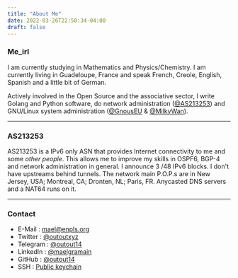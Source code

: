 ```yaml
---
title: "About Me"
date: 2022-03-26T22:50:34-04:00
draft: false
---
```


### Me_irl

I am currently studying in Mathematics and Physics/Chemistry. I am currently living in Guadeloupe, France and speak French, Creole, English, Spanish and a little bit of German.

Actively involved in the Open Source and the associative sector, I write Golang and Python software, do network administration ([@AS213253](https://network.enpls.org)) and GNU/Linux system administration ([@GnousEU](https://gnous.eu/) & [@MilkyWan](https://milkywan.fr)).

--- 

### AS213253
AS213253 is a IPv6 only ASN that provides Internet connectivity to me and some _other people_. This allows me to improve my skills in OSPF6, BGP-4 and network administration in general.
I announce 3 /48 IPv6 blocks. I don't have upstreams behind tunnels. The network main P.O.P.s are in New Jersey, USA; Montreal, CA; Dronten, NL; Paris, FR.
Anycasted DNS servers and a NAT64 runs on it.

--- 

### Contact
- E-Mail : mael@enpls.org
- Twitter : [@outoutxyz](https://twitter.com/outoutxyz)
- Telegram : [@outout14](https://t.me/outout14)
- LinkedIn : [@maelgramain](https://linkedin.com/in/maelgramain/)
- GitHub : [@outout14](https://github.com/outout14)
- SSH : [Public keychain](https://cdn.enpls.org/files/ssh-keys.txt)

